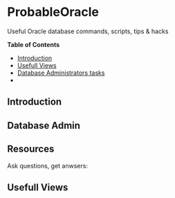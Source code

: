 # ProbableOracle
Useful Oracle database commands, scripts, tips &amp; hacks

**Table of Contents**

  - [Introduction](#introduction)
  - [Usefull Views](#usefull-views)
   - [Database Administrators tasks](#database-administrators-tasks)
   - 


## Introduction
## Database Admin
## 
## Resources 

Ask questions, get anwsers: 


## Usefull Views

